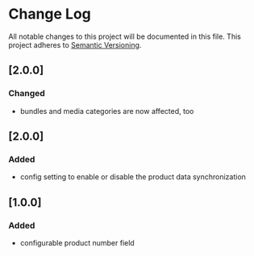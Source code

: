 # Change Log
All notable changes to this project will be documented in this file.
This project adheres to [Semantic Versioning](http://semver.org/).

## [2.0.0]
### Changed
- bundles and media categories are now affected, too 

## [2.0.0]
### Added
- config setting to enable or disable the product data synchronization


## [1.0.0]
### Added
- configurable product number field 


